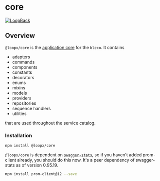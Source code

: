 # core

[![LoopBack](<https://github.com/strongloop/loopback-next/raw/master/docs/site/imgs/branding/Powered-by-LoopBack-Badge-(blue)-@2x.png>)](http://loopback.io/)

## Overview

`@loopx/core` is the [application core](https://jeffreypalermo.com/2008/07/the-onion-architecture-part-1/) for the
`bleco`. It contains

- adapters
- commands
- components
- constants
- decorators
- enums
- mixins
- models
- providers
- repositories
- sequence handlers
- utilities

that are used throughout the service catalog.

### Installation

```bash
npm install @loopx/core
```

`@loopx/core` is dependent on [`swagger-stats`](https://www.npmjs.com/package/swagger-stats), so if you haven't added
prom-client already, you should do this now. It's a peer dependency of swagger-stats as of version 0.95.19.

```bash
npm install prom-client@12 --save
```
